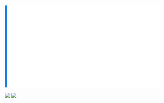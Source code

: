 
![Header Image](./assets/Header.svg)

<div>
	<p text-align="center">
		<img src="https://github-readme-stats.vercel.app/api?username=ihack2712&hide=prs,issues&count_private=true&show_icons=true&bg_color=00000000&hide_border=true&line_height=25&custom_title=James'%20GitHub%20Stats&text_color=FFF&cache_seconds=1800" width="49%" />
		<img src="https://github-readme-stats.vercel.app/api/top-langs/?username=ihack2712&langs_count=100&layout=compact&bg_color=00000000&text_color=FFF&hide_border=true&cache_seconds=1800" width="49%" />
	</p>
</div>

